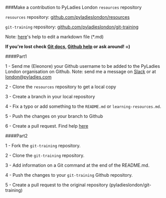 ###Make a contribution to PyLadies London `resources` repository


`resources` repository: [github.com/pyladieslondon/resources](https://github.com/pyladieslondon/resources)

`git-training` repository: [github.com/pyladieslondon/git-training](https://github.com/pyladieslondon/git-training)

Note: [here](https://guides.github.com/features/mastering-markdown/)'s help to edit a markdown file (*.md)

__If you're lost check [Git docs](https://git-scm.com/docs), [Github help](https://help.github.com/) or ask around! =)__

####Part1

1 - Send me (Eleonore) your Github username to be added to the PyLadies London organisation on Github.
Note: send me a message on [Slack](https://pyladieslondon.slack.com) or at [london@pyladies.com](mailto:london@pyladies.com)

2 - Clone the `resources` repository to get a local copy

3 - Create a branch in your local repository

4 - Fix a typo or add something to the `README.md` or `learning-resources.md`.

5 - Push the changes on your branch to Github

6 - Create a pull request. Find help [here](https://help.github.com/articles/using-pull-requests/)


####Part2

1 - Fork the `git-training` repository.

2 - Clone the `git-training` repository.

3 - Add information on a Git command at the end of the README.md.

4 - Push the changes to your `git-training` Github repository.

5 - Create a pull request to the original repository (pyladieslondon/git-training)
